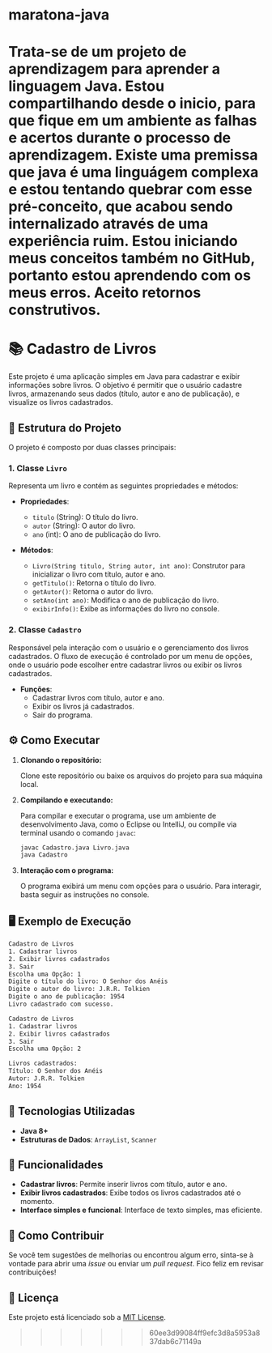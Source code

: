 ﻿# maratona-java
Trata-se de um projeto de aprendizagem para aprender a linguagem Java. 
Estou compartilhando desde o inicio, para que fique em um ambiente as falhas e acertos durante o processo de aprendizagem. 
Existe uma premissa que java é uma linguágem complexa e estou tentando quebrar com esse pré-conceito, que acabou sendo internalizado através de uma experiência ruim. 
Estou iniciando meus conceitos também no GitHub, portanto estou aprendendo com os meus erros. Aceito retornos construtivos. 
=======
# 📚 Cadastro de Livros

Este projeto é uma aplicação simples em Java para cadastrar e exibir informações sobre livros. O objetivo é permitir que o usuário cadastre livros, armazenando seus dados (título, autor e ano de publicação), e visualize os livros cadastrados.

## 📂 Estrutura do Projeto

O projeto é composto por duas classes principais:

### 1. **Classe `Livro`**
Representa um livro e contém as seguintes propriedades e métodos:

- **Propriedades**:
  - `titulo` (String): O título do livro.
  - `autor` (String): O autor do livro.
  - `ano` (int): O ano de publicação do livro.

- **Métodos**:
  - `Livro(String titulo, String autor, int ano)`: Construtor para inicializar o livro com título, autor e ano.
  - `getTitulo()`: Retorna o título do livro.
  - `getAutor()`: Retorna o autor do livro.
  - `setAno(int ano)`: Modifica o ano de publicação do livro.
  - `exibirInfo()`: Exibe as informações do livro no console.

### 2. **Classe `Cadastro`**
Responsável pela interação com o usuário e o gerenciamento dos livros cadastrados. O fluxo de execução é controlado por um menu de opções, onde o usuário pode escolher entre cadastrar livros ou exibir os livros cadastrados.

- **Funções**:
  - Cadastrar livros com título, autor e ano.
  - Exibir os livros já cadastrados.
  - Sair do programa.

## ⚙️ Como Executar

1. **Clonando o repositório:**

   Clone este repositório ou baixe os arquivos do projeto para sua máquina local.

2. **Compilando e executando:**
   
   Para compilar e executar o programa, use um ambiente de desenvolvimento Java, como o Eclipse ou IntelliJ, ou compile via terminal usando o comando `javac`:

   ```bash
   javac Cadastro.java Livro.java
   java Cadastro
   ```

3. **Interação com o programa:**

   O programa exibirá um menu com opções para o usuário. Para interagir, basta seguir as instruções no console.

## 🖥️ Exemplo de Execução

```bash
Cadastro de Livros
1. Cadastrar livros
2. Exibir livros cadastrados
3. Sair
Escolha uma Opção: 1
Digite o título do livro: O Senhor dos Anéis
Digite o autor do livro: J.R.R. Tolkien
Digite o ano de publicação: 1954
Livro cadastrado com sucesso.

Cadastro de Livros
1. Cadastrar livros
2. Exibir livros cadastrados
3. Sair
Escolha uma Opção: 2

Livros cadastrados:
Título: O Senhor dos Anéis
Autor: J.R.R. Tolkien
Ano: 1954
```

## 🔧 Tecnologias Utilizadas

- **Java 8+**
- **Estruturas de Dados**: `ArrayList`, `Scanner`

## 🎯 Funcionalidades

- **Cadastrar livros**: Permite inserir livros com título, autor e ano.
- **Exibir livros cadastrados**: Exibe todos os livros cadastrados até o momento.
- **Interface simples e funcional**: Interface de texto simples, mas eficiente.

## 🚀 Como Contribuir

Se você tem sugestões de melhorias ou encontrou algum erro, sinta-se à vontade para abrir uma *issue* ou enviar um *pull request*. Fico feliz em revisar contribuições!

## 📝 Licença

Este projeto está licenciado sob a [MIT License](LICENSE).
>>>>>>> 60ee3d99084ff9efc3d8a5953a837dab6c71149a
